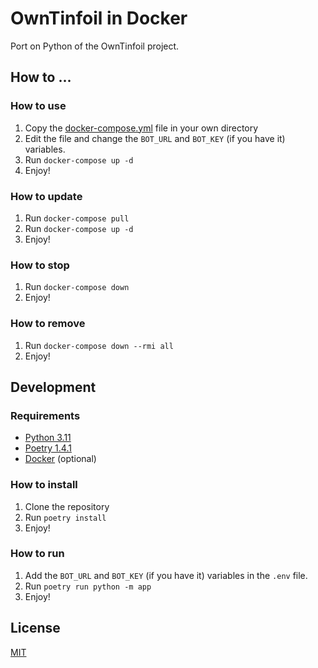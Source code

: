 # OwnTinfoil in Docker

Port on Python of the OwnTinfoil project.

## How to ...

### How to use

1. Copy the [docker-compose.yml](docker-compose.yml) file in your own directory
2. Edit the file and change the `BOT_URL` and `BOT_KEY` (if you have it) variables.
3. Run `docker-compose up -d`
4. Enjoy!

### How to update

1. Run `docker-compose pull`
2. Run `docker-compose up -d`
3. Enjoy!

### How to stop

1. Run `docker-compose down`
2. Enjoy!

### How to remove

1. Run `docker-compose down --rmi all`
2. Enjoy!

## Development

### Requirements

* [Python 3.11](https://www.python.org/)
* [Poetry 1.4.1](https://python-poetry.org/)
* [Docker](https://www.docker.com/) (optional)

### How to install

1. Clone the repository
2. Run `poetry install`
3. Enjoy!

### How to run

1. Add the `BOT_URL` and `BOT_KEY` (if you have it) variables in the `.env` file.
2. Run `poetry run python -m app`
3. Enjoy!

## License

[MIT](LICENSE)
